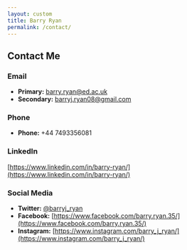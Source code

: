 ```yaml
---
layout: custom
title: Barry Ryan
permalink: /contact/
---
```

## Contact Me

### Email
- **Primary:**    [barry.ryan@ed.ac.uk](mailto:barry.ryan@ed.ac.uk)
- **Secondary:** [barryj.ryan08@gmail.com](mailto:barryj.ryan08@gmail.com)

### Phone
- **Phone:** +44 7493356081

### LinkedIn
[https://www.linkedin.com/in/barry-ryan/](https://www.linkedin.com/in/barry-ryan/)

### Social Media
- **Twitter:** [@barryj_ryan](https://twitter.com/barryj_ryan)
- **Facebook:** [https://www.facebook.com/barry.ryan.35/](https://www.facebook.com/barry.ryan.35/)
- **Instagram:** [https://www.instagram.com/barry_j_ryan/](https://www.instagram.com/barry_j_ryan/)
